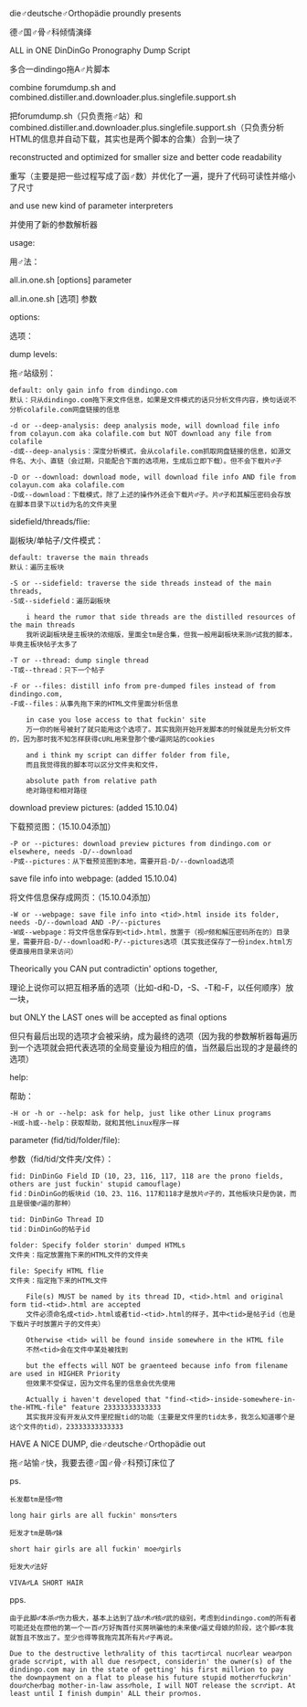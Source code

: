 die♂deutsche♂Orthopädie proundly presents

德♂国♂骨♂科倾情演绎


ALL in ONE DinDinGo Pronography Dump Script

多合一dindingo拖A♂片脚本


combine forumdump.sh and combined.distiller.and.downloader.plus.singlefile.support.sh

把forumdump.sh（只负责拖♂站）和combined.distiller.and.downloader.plus.singlefile.support.sh（只负责分析HTML的信息并自动下载，其实也是两个脚本的合集）合到一块了


reconstructed and optimized for smaller size and better code readability

重写（主要是把一些过程写成了函♂数）并优化了一遍，提升了代码可读性并缩小了尺寸


and use new kind of parameter interpreters

并使用了新的参数解析器


usage: 

用♂法：


all.in.one.sh [options] parameter

all.in.one.sh [选项] 参数


options:

选项：


dump levels:

拖♂站级别：


	default: only gain info from dindingo.com
	默认：只从dindingo.com拖下来文件信息，如果是文件模式的话只分析文件内容，换句话说不分析colafile.com网盘链接的信息

	-d or --deep-analysis: deep analysis mode, will download file info from colayun.com aka colafile.com but NOT download any file from colafile
	-d或--deep-analysis：深度分析模式，会从colafile.com抓取网盘链接的信息，如源文件名、大小、直链（会过期，只能配合下面的选项用，生成后立即下载）。但不会下载片♂子

	-D or --download: download mode, will download file info AND file from colayun.com aka colafile.com
	-D或--download：下载模式，除了上述的操作外还会下载片♂子。片♂子和其解压密码会存放在脚本目录下以tid为名的文件夹里

sidefield/threads/flie:

副板块/单帖子/文件模式：


	default: traverse the main threads
	默认：遍历主板块

	-S or --sidefield: traverse the side threads instead of the main threads, 
	-S或--sidefield：遍历副板块

		i heard the rumor that side threads are the distilled resources of the main threads
		我听说副板块是主板块的浓缩版，里面全tm是合集，但我一般用副板块来测♂试我的脚本，毕竟主板块帖子太多了

	-T or --thread: dump single thread
	-T或--thread：只下一个帖子

	-F or --files: distill info from pre-dumped files instead of from dindingo.com, 
	-F或--files：从事先拖下来的HTML文件里面分析信息

		in case you lose access to that fuckin' site
		万一你的帐号被封了就只能用这个选项了。其实我刚开始开发脚本的时候就是先分析文件的，因为那时我不知怎样获得cURL用来登那个傻♂逼网站的cookies

		and i think my script can differ folder from file, 
		而且我觉得我的脚本可以区分文件夹和文件，

		absolute path from relative path
		绝对路径和相对路径

download preview pictures: (added 15.10.04)

下载预览图：（15.10.04添加）

	-P or --pictures: download preview pictures from dindingo.com or elsewhere, needs -D/--download
	-P或--pictures：从下载预览图到本地，需要开启-D/--download选项

save file info into webpage: (added 15.10.04)

将文件信息保存成网页：（15.10.04添加）

	-W or --webpage: save file info into <tid>.html inside its folder, needs -D/--download AND -P/--pictures
	-W或--webpage：将文件信息保存到<tid>.html，放置于（视♂频和解压密码所在的）目录里，需要开启-D/--download和-P/--pictures选项（其实我还保存了一份index.html方便直接用目录来访问）

Theorically you CAN put contradictin' options together, 

理论上说你可以把互相矛盾的选项（比如-d和-D，-S、-T和-F，以任何顺序）放一块，


but ONLY the LAST ones will be accepted as final options

但只有最后出现的选项才会被采纳，成为最终的选项（因为我的参数解析器每遍历到一个选项就会把代表选项的全局变量设为相应的值，当然最后出现的才是最终的选项）


help:

帮助：


	-H or -h or --help: ask for help, just like other Linux programs
	-H或-h或--help：获取帮助，就和其他Linux程序一样

parameter (fid/tid/folder/file): 

参数（fid/tid/文件夹/文件）：


	fid: DinDinGo Field ID (10, 23, 116, 117, 118 are the prono fields, others are just fuckin' stupid camouflage)
	fid：DinDinGo的板块id（10、23、116、117和118才是放片♂子的，其他板块只是伪装，而且是很傻♂逼的那种）

	tid: DinDinGo Thread ID
	tid：DinDinGo的帖子id

	folder: Specify folder storin' dumped HTMLs
	文件夹：指定放置拖下来的HTML文件的文件夹

	file: Specify HTML flie
	文件夹：指定拖下来的HTML文件

		File(s) MUST be named by its thread ID, <tid>.html and original form tid-<tid>.html are accepted
		文件必须命名成<tid>.html或者tid-<tid>.html的样子，其中<tid>是帖子id（也是下载片子时放置片子的文件夹）

		Otherwise <tid> will be found inside somewhere in the HTML file
		不然<tid>会在文件中某处被找到

		but the effects will NOT be graenteed because info from filename are used in HIGHER Priority
		但效果不受保证，因为文件名里的信息会优先使用

		Actually i haven't developed that "find-<tid>-inside-somewhere-in-the-HTML-file" feature 23333333333333
		其实我并没有开发从文件里挖掘tid的功能（主要是文件里的tid太多，我怎么知道哪个是这个文件的tid），23333333333333

HAVE A NICE DUMP, die♂deutsche♂Orthopädie out

拖♂站愉♂快，我要去德♂国♂骨♂科预订床位了


ps. 

	长发都tm是怪♂物

	long hair girls are all fuckin' mons♂ters

	短发才tm是萌♂妹

	short hair girls are all fuckin' moe♂girls

	短发大♂法好

	VIVA♂LA SHORT HAIR

pps. 

	由于此脚♂本杀♂伤力极大，基本上达到了战♂术♂核♂武的级别，考虑到dindingo.com的所有者可能还处在攒他的第一个一百♂万好掏首付买房哄骗他的未来傻♂逼丈母娘的阶段，这个脚♂本我就暂且不放出了。至少也得等我拖完其所有片♂子再说。
	
	Due to the destructive leth♂ality of this tac♂ti♂cal nuc♂lear wea♂pon grade scr♂ipt, with all due res♂pect, considerin' the owner(s) of the dindingo.com may in the state of getting' his first mill♂ion to pay the downpayment on a flat to please his future stupid mother♂fuck♂in' dou♂che♂bag mother-in-law ass♂hole, I will NOT release the scr♂ipt. At least until I finish dumpin' ALL their pro♂nos. 
